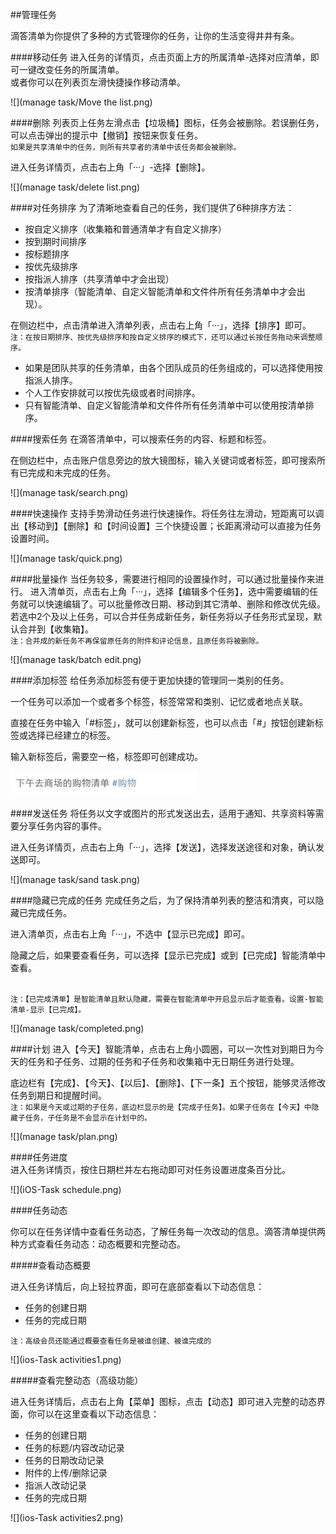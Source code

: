 ##管理任务

滴答清单为你提供了多种的方式管理你的任务，让你的生活变得井井有条。

####移动任务
进入任务的详情页，点击页面上方的所属清单-选择对应清单，即可一键改变任务的所属清单。
<br >或者你可以在列表页左滑快捷操作移动清单。

![](manage task/Move the list.png)

####删除
列表页上任务左滑点击【垃圾桶】图标，任务会被删除。若误删任务，可以点击弹出的提示中【撤销】按钮来恢复任务。
<br>`如果是共享清单中的任务，则所有共享者的清单中该任务都会被删除。`

进入任务详情页，点击右上角「···」-选择【删除】。

![](manage task/delete list.png)

####对任务排序
为了清晰地查看自己的任务，我们提供了6种排序方法：
* 按自定义排序（收集箱和普通清单才有自定义排序）
* 按到期时间排序
* 按标题排序
* 按优先级排序
* 按指派人排序（共享清单中才会出现）
* 按清单排序（智能清单、自定义智能清单和文件件所有任务清单中才会出现）。

在侧边栏中，点击清单进入清单列表，点击右上角「···」，选择【排序】即可。
<br >`注：在按日期排序、按优先级排序和按自定义排序的模式下，还可以通过长按任务拖动来调整顺序。`

* 如果是团队共享的任务清单，由各个团队成员的任务组成的，可以选择使用按指派人排序。
* 个人工作安排就可以按优先级或者时间排序。
* 只有智能清单、自定义智能清单和文件件所有任务清单中可以使用按清单排序。

####搜索任务
在滴答清单中，可以搜索任务的内容、标题和标签。

在侧边栏中，点击账户信息旁边的放大镜图标，输入关键词或者标签，即可搜索所有已完成和未完成的任务。

![](manage task/search.png)

####快速操作
支持手势滑动任务进行快速操作。将任务往左滑动，短距离可以调出【移动到】【删除】和【时间设置】三个快捷设置；长距离滑动可以直接为任务设置时间。

![](manage task/quick.png)

####批量操作
当任务较多，需要进行相同的设置操作时，可以通过批量操作来进行。
进入清单页，点击右上角「···」，选择【编辑多个任务】，选中需要编辑的任务就可以快速编辑了。可以批量修改日期、移动到其它清单、删除和修改优先级。
若选中2个及以上任务，可以合并任务成新任务，新任务将以子任务形式呈现，默认合并到【收集箱】。
<br>`注：合并成的新任务不再保留原任务的附件和评论信息，且原任务将被删除。`

![](manage task/batch edit.png)

####添加标签
给任务添加标签有便于更加快捷的管理同一类别的任务。

一个任务可以添加一个或者多个标签，标签常常和类别、记忆或者地点关联。

直接在任务中输入「#标签」，就可以创建新标签，也可以点击「#」按钮创建新标签或选择已经建立的标签。

输入新标签后，需要空一格，标签即可创建成功。

<img src="../images/image4307.jpg" title="标签举例" width="300"/>

####发送任务
将任务以文字或图片的形式发送出去，适用于通知、共享资料等需要分享任务内容的事件。

进入任务详情页，点击右上角「···」，选择【发送】，选择发送途径和对象，确认发送即可。

![](manage task/sand task.png)

####隐藏已完成的任务
完成任务之后，为了保持清单列表的整洁和清爽，可以隐藏已完成任务。

进入清单页，点击右上角「···」，不选中【显示已完成】即可。

隐藏之后，如果要查看任务，可以选择【显示已完成】或到【已完成】智能清单中查看。

<br>`注：【已完成清单】是智能清单且默认隐藏，需要在智能清单中开启显示后才能查看。设置-智能清单-显示【已完成】。`

![](manage task/completed.png)

####计划
进入【今天】智能清单，点击右上角小圆圈，可以一次性对到期日为今天的任务和子任务、过期的任务和子任务和收集箱中无日期任务进行处理。

底边栏有【完成】、【今天】、【以后】、【删除】、【下一条】五个按钮，能够灵活修改任务到期日和提醒时间。
<br>`注：如果是今天或过期的子任务，底边栏显示的是【完成子任务】。如果子任务在【今天】中隐藏子任务，子任务是不会显示在计划中的。`

![](manage task/plan.png)

####任务进度 
<br >进入任务详情页，按住日期栏并左右拖动即可对任务设置进度条百分比。 

![](iOS-Task schedule.png)

####任务动态

你可以在任务详情中查看任务动态，了解任务每一次改动的信息。滴答清单提供两种方式查看任务动态：动态概要和完整动态。

#####查看动态概要

进入任务详情后，向上轻拉界面，即可在底部查看以下动态信息：

* 任务的创建日期
* 任务的完成日期

`注：高级会员还能通过概要查看任务是被谁创建、被谁完成的`

![](ios-Task activities1.png)

#####查看完整动态（高级功能）

进入任务详情后，点击右上角【菜单】图标，点击【动态】即可进入完整的动态界面，你可以在这里查看以下动态信息：

* 任务的创建日期
* 任务的标题/内容改动记录
* 任务的日期改动记录
* 附件的上传/删除记录
* 指派人改动记录
* 任务的完成日期

![](ios-Task activities2.png)



